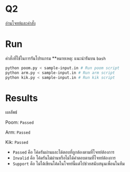 # Q2

[อ่านโจทย์และคำสั่ง](problem-2.pdf)

# Run
คำสั่งที่ใช้ในการรันโปรแกรม
**หมายเหตุ: แนะนำรันบน `bash`
```bash
python poom.py < sample-input.in # Run poom script
python arm.py < sample-input.in # Run arm script
python kik.py < sample-input.in # Run kik script
```

# Results
ผลลัพธ์

Poom: `Passed`

Arm: `Passed`

Kik: `Passed`

- `Passed` คือ โค้ดรันผ่านและได้ตอบที่ถูกต้องตามที่โจทย์ต้องการ
- `Invalid` คือ โค้ดรันไม่ผ่านหรือไม่ได้คำตอบตามที่โจทย์ต้องการ
- `Support` คือ ไม่ได้เขียนโค้ดในโจทย์นี้แต่ไปช่วยสนับสนุนเพื่อนในทีม